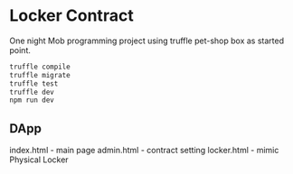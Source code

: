 # Locker Contract
One night Mob programming project using truffle pet-shop box as started point.


```bash
truffle compile
truffle migrate
truffle test
truffle dev
npm run dev 
```

## DApp
index.html - main page
admin.html - contract setting
locker.html - mimic Physical Locker
